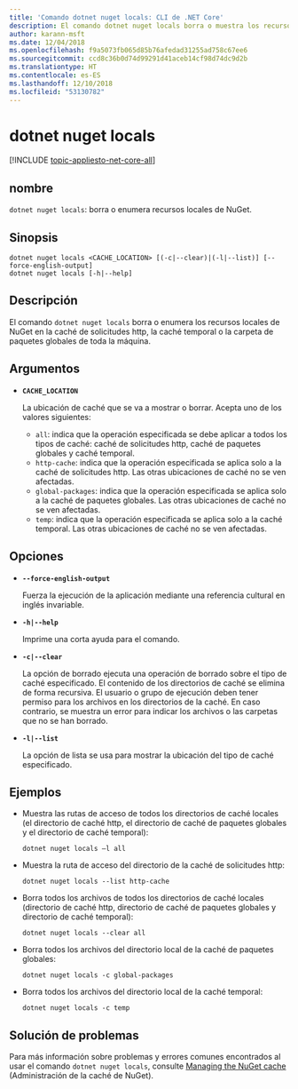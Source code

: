 ```yaml
---
title: 'Comando dotnet nuget locals: CLI de .NET Core'
description: El comando dotnet nuget locals borra o muestra los recursos de NuGet locales, como la caché de solicitudes http, la caché temporal o la carpeta de paquetes global de toda la máquina.
author: karann-msft
ms.date: 12/04/2018
ms.openlocfilehash: f9a5073fb065d85b76afedad31255ad758c67ee6
ms.sourcegitcommit: ccd8c36b0d74d99291d41aceb14cf98d74dc9d2b
ms.translationtype: HT
ms.contentlocale: es-ES
ms.lasthandoff: 12/10/2018
ms.locfileid: "53130782"
---
```

# <a name="dotnet-nuget-locals"></a>dotnet nuget locals

[!INCLUDE [topic-appliesto-net-core-all](../../../includes/topic-appliesto-net-core-all.md)]

## <a name="name"></a>nombre

`dotnet nuget locals`: borra o enumera recursos locales de NuGet.

## <a name="synopsis"></a>Sinopsis

```
dotnet nuget locals <CACHE_LOCATION> [(-c|--clear)|(-l|--list)] [--force-english-output]
dotnet nuget locals [-h|--help]
```

## <a name="description"></a>Descripción

El comando `dotnet nuget locals` borra o enumera los recursos locales de NuGet en la caché de solicitudes http, la caché temporal o la carpeta de paquetes globales de toda la máquina.

## <a name="arguments"></a>Argumentos

* **`CACHE_LOCATION`**

  La ubicación de caché que se va a mostrar o borrar. Acepta uno de los valores siguientes:

  * `all`: indica que la operación especificada se debe aplicar a todos los tipos de caché: caché de solicitudes http, caché de paquetes globales y caché temporal.
  * `http-cache`: indica que la operación especificada se aplica solo a la caché de solicitudes http. Las otras ubicaciones de caché no se ven afectadas.
  * `global-packages`: indica que la operación especificada se aplica solo a la caché de paquetes globales. Las otras ubicaciones de caché no se ven afectadas.
  * `temp`: indica que la operación especificada se aplica solo a la caché temporal. Las otras ubicaciones de caché no se ven afectadas.

## <a name="options"></a>Opciones

* **`--force-english-output`**

  Fuerza la ejecución de la aplicación mediante una referencia cultural en inglés invariable.

* **`-h|--help`**

  Imprime una corta ayuda para el comando.

* **`-c|--clear`**

  La opción de borrado ejecuta una operación de borrado sobre el tipo de caché especificado. El contenido de los directorios de caché se elimina de forma recursiva. El usuario o grupo de ejecución deben tener permiso para los archivos en los directorios de la caché. En caso contrario, se muestra un error para indicar los archivos o las carpetas que no se han borrado.

* **`-l|--list`**

  La opción de lista se usa para mostrar la ubicación del tipo de caché especificado.

## <a name="examples"></a>Ejemplos

* Muestra las rutas de acceso de todos los directorios de caché locales (el directorio de caché http, el directorio de caché de paquetes globales y el directorio de caché temporal):

  ```console
  dotnet nuget locals –l all
  ```

* Muestra la ruta de acceso del directorio de la caché de solicitudes http:

  ```console
  dotnet nuget locals --list http-cache
  ```

* Borra todos los archivos de todos los directorios de caché locales (directorio de caché http, directorio de caché de paquetes globales y directorio de caché temporal):

  ```console
  dotnet nuget locals --clear all
  ```

* Borra todos los archivos del directorio local de la caché de paquetes globales:

  ```console
  dotnet nuget locals -c global-packages
  ```

* Borra todos los archivos del directorio local de la caché temporal:

  ```console
  dotnet nuget locals -c temp
  ```

## <a name="troubleshooting"></a>Solución de problemas

Para más información sobre problemas y errores comunes encontrados al usar el comando `dotnet nuget locals`, consulte [Managing the NuGet cache](/nuget/consume-packages/managing-the-nuget-cache) (Administración de la caché de NuGet).